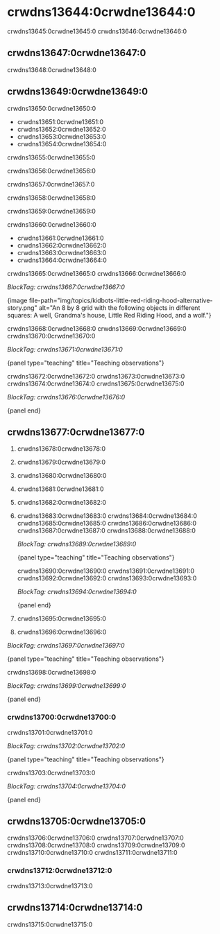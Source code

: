 # crwdns13644:0crwdne13644:0

crwdns13645:0crwdne13645:0 crwdns13646:0crwdne13646:0

## crwdns13647:0crwdne13647:0

crwdns13648:0crwdne13648:0

## crwdns13649:0crwdne13649:0

crwdns13650:0crwdne13650:0

- crwdns13651:0crwdne13651:0
- crwdns13652:0crwdne13652:0
- crwdns13653:0crwdne13653:0
- crwdns13654:0crwdne13654:0

crwdns13655:0crwdne13655:0

crwdns13656:0crwdne13656:0

crwdns13657:0crwdne13657:0

crwdns13658:0crwdne13658:0

crwdns13659:0crwdne13659:0

crwdns13660:0crwdne13660:0

- crwdns13661:0crwdne13661:0
- crwdns13662:0crwdne13662:0
- crwdns13663:0crwdne13663:0
- crwdns13664:0crwdne13664:0

crwdns13665:0crwdne13665:0 crwdns13666:0crwdne13666:0

*BlockTag: crwdns13667:0crwdne13667:0*

{image file-path="img/topics/kidbots-little-red-riding-hood-alternative-story.png" alt="An 8 by 8 grid with the following objects in different squares: A well, Grandma's house, Little Red Riding Hood, and a wolf."}

crwdns13668:0crwdne13668:0 crwdns13669:0crwdne13669:0 crwdns13670:0crwdne13670:0

*BlockTag: crwdns13671:0crwdne13671:0*

{panel type="teaching" title="Teaching observations"}

crwdns13672:0crwdne13672:0 crwdns13673:0crwdne13673:0 crwdns13674:0crwdne13674:0 crwdns13675:0crwdne13675:0

*BlockTag: crwdns13676:0crwdne13676:0*

{panel end}

## crwdns13677:0crwdne13677:0

1. crwdns13678:0crwdne13678:0
2. crwdns13679:0crwdne13679:0
3. crwdns13680:0crwdne13680:0
4. crwdns13681:0crwdne13681:0
5. crwdns13682:0crwdne13682:0
6. crwdns13683:0crwdne13683:0 crwdns13684:0crwdne13684:0 crwdns13685:0crwdne13685:0 crwdns13686:0crwdne13686:0 crwdns13687:0crwdne13687:0 crwdns13688:0crwdne13688:0
    
    *BlockTag: crwdns13689:0crwdne13689:0*

    {panel type="teaching" title="Teaching observations"}
    
    crwdns13690:0crwdne13690:0 crwdns13691:0crwdne13691:0 crwdns13692:0crwdne13692:0 crwdns13693:0crwdne13693:0
    
    *BlockTag: crwdns13694:0crwdne13694:0*

    {panel end}

7. crwdns13695:0crwdne13695:0

8. crwdns13696:0crwdne13696:0

*BlockTag: crwdns13697:0crwdne13697:0*

{panel type="teaching" title="Teaching observations"}

crwdns13698:0crwdne13698:0

*BlockTag: crwdns13699:0crwdne13699:0*

{panel end}

### crwdns13700:0crwdne13700:0

crwdns13701:0crwdne13701:0

*BlockTag: crwdns13702:0crwdne13702:0*

{panel type="teaching" title="Teaching observations"}

crwdns13703:0crwdne13703:0

*BlockTag: crwdns13704:0crwdne13704:0*

{panel end}

## crwdns13705:0crwdne13705:0

crwdns13706:0crwdne13706:0 crwdns13707:0crwdne13707:0 crwdns13708:0crwdne13708:0 crwdns13709:0crwdne13709:0 crwdns13710:0crwdne13710:0 crwdns13711:0crwdne13711:0

### crwdns13712:0crwdne13712:0

crwdns13713:0crwdne13713:0

## crwdns13714:0crwdne13714:0

crwdns13715:0crwdne13715:0